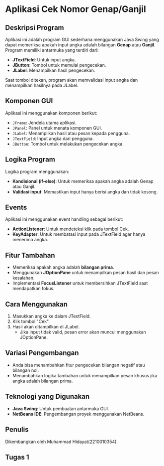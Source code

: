 # Aplikasi Cek Nomor Genap/Ganjil

## Deskripsi Program
Aplikasi ini adalah program GUI sederhana menggunakan Java Swing yang dapat memeriksa apakah input angka adalah bilangan **Genap** atau **Ganjil**. Program memiliki antarmuka yang terdiri dari:

- **JTextField**: Untuk input angka.
- **JButton**: Tombol untuk memulai pengecekan.
- **JLabel**: Menampilkan hasil pengecekan.

Saat tombol ditekan, program akan memvalidasi input angka dan menampilkan hasilnya pada JLabel.

## Komponen GUI
Aplikasi ini menggunakan komponen berikut:

- `JFrame`: Jendela utama aplikasi.
- `JPanel`: Panel untuk menata komponen GUI.
- `JLabel`: Menampilkan hasil atau pesan kepada pengguna.
- `JTextField`: Input angka dari pengguna.
- `JButton`: Tombol untuk melakukan pengecekan angka.

## Logika Program
Logika program menggunakan:

- **Kondisional (if-else)**: Untuk memeriksa apakah angka adalah Genap atau Ganjil.
- **Validasi input**: Memastikan input hanya berisi angka dan tidak kosong.

## Events
Aplikasi ini menggunakan event handling sebagai berikut:

- **ActionListener**: Untuk mendeteksi klik pada tombol Cek.
- **KeyAdapter**: Untuk membatasi input pada JTextField agar hanya menerima angka.

## Fitur Tambahan
- Memeriksa apakah angka adalah **bilangan prima**.
- Menggunakan **JOptionPane** untuk menampilkan pesan hasil dan pesan kesalahan.
- Implementasi **FocusListener** untuk membersihkan JTextField saat mendapatkan fokus.

## Cara Menggunakan
1. Masukkan angka ke dalam JTextField.
2. Klik tombol "Cek".
3. Hasil akan ditampilkan di JLabel.
   - Jika input tidak valid, pesan error akan muncul menggunakan JOptionPane.

## Variasi Pengembangan
- Anda bisa menambahkan fitur pengecekan bilangan negatif atau bilangan nol.
- Menambahkan logika tambahan untuk menampilkan pesan khusus jika angka adalah bilangan prima.

## Teknologi yang Digunakan
- **Java Swing**: Untuk pembuatan antarmuka GUI.
- **NetBeans IDE**: Pengembangan proyek menggunakan NetBeans.

## Penulis
Dikembangkan oleh Muhammad Hidayat(2210010354).

## Tugas 1 
